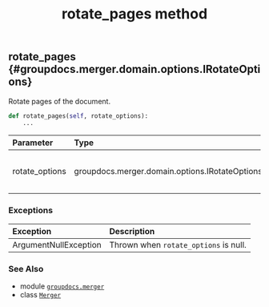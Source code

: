 ﻿---
title: rotate_pages method
second_title: GroupDocs.Merger for Python via .NET API References
description: 
type: docs
url: /python-net/groupdocs.merger/merger/rotate_pages/
is_root: false
weight: 150
---

## rotate_pages {#groupdocs.merger.domain.options.IRotateOptions}

Rotate pages of the document.



```python
def rotate_pages(self, rotate_options):
    ...
```


| Parameter | Type | Description |
| :- | :- | :- |
| rotate_options | groupdocs.merger.domain.options.IRotateOptions | The options for the page rotating. |
### Exceptions
| Exception | Description |
| :- | :- |
| ArgumentNullException | Thrown when `rotate_options` is null. |





### See Also
* module [`groupdocs.merger`](../../)
* class [`Merger`](/merger/python-net/groupdocs.merger/merger)
